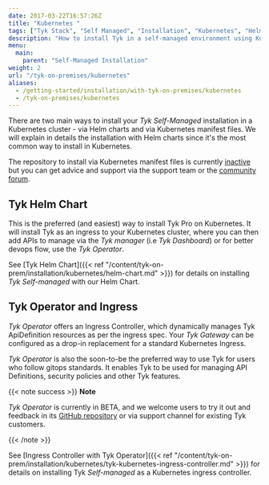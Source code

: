 ```yaml
---
date: 2017-03-22T16:57:26Z
title: "Kubernetes "
tags: ["Tyk Stack", "Self Managed", "Installation", "Kubernetes", "Helm Chart", "Tyk Operator"]
description: "How to install Tyk in a self-managed environment using Kubernetes"
menu:
  main:
    parent: "Self-Managed Installation"
weight: 2
url: "/tyk-on-premises/kubernetes"
aliases:
  - /getting-started/installation/with-tyk-on-premises/kubernetes
  - /tyk-on-premises/kubernetes
---
```


There are two main ways to install your *Tyk Self-Managed* installation in a Kubernetes cluster - via Helm charts and via Kubernetes manifest files.
We will explain in details the installation with Helm charts since it's the most common way to install in Kubernetes.

The repository to install via Kubernetes manifest files is currently [inactive](https://github.com/TykTechnologies/tyk-k8s) but you can get advice and support via the support team or the [community forum](https://community.tyk.io/).


## Tyk Helm Chart

This is the preferred (and easiest) way to install Tyk Pro on Kubernetes. It will install Tyk as an ingress to your Kubernetes cluster, where you can then add APIs to manage via the *Tyk manager* (i.e *Tyk Dashboard*) or for better devops flow, use the *Tyk Operator*.

See [Tyk Helm Chart]({{< ref "/content/tyk-on-prem/installation/kubernetes/helm-chart.md" >}}) for details on installing *Tyk Self-managed* with our Helm Chart.

## Tyk Operator and Ingress 

*Tyk Operator* offers an Ingress Controller, which dynamically manages Tyk ApiDefinition resources as per the ingress spec. Your *Tyk Gateway* can be configured as a drop-in replacement for a standard Kubernetes Ingress. 

*Tyk Operator* is also the soon-to-be the preferred way to use Tyk for users who follow gitops standards. It enables Tyk to be used for managing API Definitions, security policies and other Tyk features.


{{< note success >}}
**Note**

*Tyk Operator* is currently in BETA, and we welcome users to try it out and feedback in its [GitHub repository](https://github.com/TykTechnologies/tyk-operator) or via support channel for existing Tyk customers.

{{< /note >}}


See [Ingress Controller with Tyk Operator]({{< ref "/content/tyk-on-prem/installation/kubernetes/tyk-kubernetes-ingress-controller.md" >}}) for details on installing Tyk *Self-managed* as a Kubernetes ingress controller.
